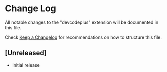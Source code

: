 # Change Log

All notable changes to the "devcodeplus" extension will be documented in this file.

Check [Keep a Changelog](http://keepachangelog.com/) for recommendations on how to structure this file.

## [Unreleased]

- Initial release
